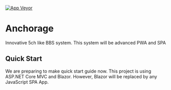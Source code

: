 [![App Veyor](https://ci.appveyor.com/api/github/webhook?id=wn1c97y76df3k2r6)](https://ci.appveyor.com/api/github/webhook?id=wn1c97y76df3k2r6)

# Anchorage
Innovative 5ch like BBS system.
This system will be advanced PWA and SPA 

## Quick Start
We are preparing to make quick start guide now.
This project is using ASP.NET Core MVC and Blazor.
However, Blazor will be replaced by any JavaScript SPA App.
